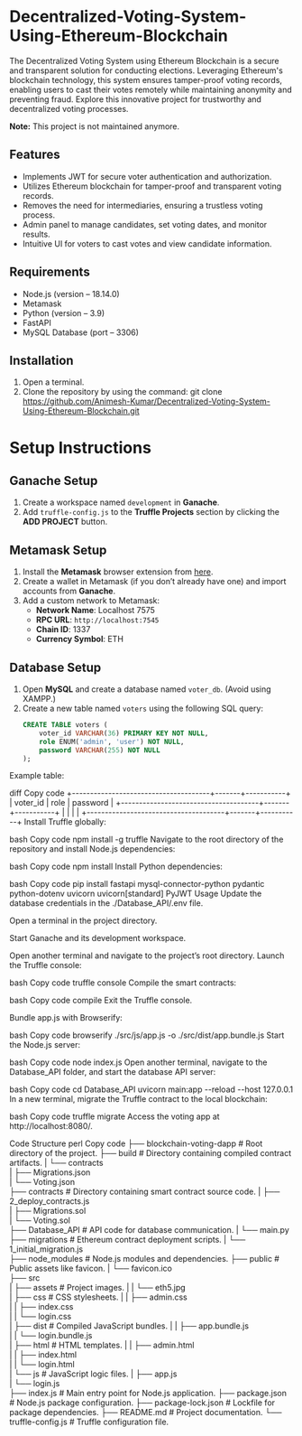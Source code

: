 # Decentralized-Voting-System-Using-Ethereum-Blockchain

The Decentralized Voting System using Ethereum Blockchain is a secure and transparent solution for conducting elections. Leveraging Ethereum's blockchain technology, this system ensures tamper-proof voting records, enabling users to cast their votes remotely while maintaining anonymity and preventing fraud. Explore this innovative project for trustworthy and decentralized voting processes.

**Note:** This project is not maintained anymore.

## Features
- Implements JWT for secure voter authentication and authorization.
- Utilizes Ethereum blockchain for tamper-proof and transparent voting records.
- Removes the need for intermediaries, ensuring a trustless voting process.
- Admin panel to manage candidates, set voting dates, and monitor results.
- Intuitive UI for voters to cast votes and view candidate information.

## Requirements
- Node.js (version – 18.14.0)
- Metamask
- Python (version – 3.9)
- FastAPI
- MySQL Database (port – 3306)

## Installation

1. Open a terminal.
2. Clone the repository by using the command:
   git clone https://github.com/Animesh-Kumar/Decentralized-Voting-System-Using-Ethereum-Blockchain.git
# Setup Instructions

## Ganache Setup
1. Create a workspace named `development` in **Ganache**.  
2. Add `truffle-config.js` to the **Truffle Projects** section by clicking the **ADD PROJECT** button.

## Metamask Setup
1. Install the **Metamask** browser extension from [here](https://metamask.io/).  
2. Create a wallet in Metamask (if you don’t already have one) and import accounts from **Ganache**.  
3. Add a custom network to Metamask:  
   - **Network Name**: Localhost 7575  
   - **RPC URL**: `http://localhost:7545`  
   - **Chain ID**: 1337  
   - **Currency Symbol**: ETH  

## Database Setup
1. Open **MySQL** and create a database named `voter_db`. (Avoid using XAMPP.)  
2. Create a new table named `voters` using the following SQL query:  
   ```sql
   CREATE TABLE voters (
       voter_id VARCHAR(36) PRIMARY KEY NOT NULL,
       role ENUM('admin', 'user') NOT NULL,
       password VARCHAR(255) NOT NULL
   );

Example table:

diff
Copy code
+--------------------------------------+-------+-----------+
| voter_id                             | role  | password  |
+--------------------------------------+-------+-----------+
|                                      |       |           |
+--------------------------------------+-------+-----------+
Install Truffle globally:

bash
Copy code
npm install -g truffle
Navigate to the root directory of the repository and install Node.js dependencies:

bash
Copy code
npm install
Install Python dependencies:

bash
Copy code
pip install fastapi mysql-connector-python pydantic python-dotenv uvicorn uvicorn[standard] PyJWT
Usage
Update the database credentials in the ./Database_API/.env file.

Open a terminal in the project directory.

Start Ganache and its development workspace.

Open another terminal and navigate to the project’s root directory. Launch the Truffle console:

bash
Copy code
truffle console
Compile the smart contracts:

bash
Copy code
compile
Exit the Truffle console.

Bundle app.js with Browserify:

bash
Copy code
browserify ./src/js/app.js -o ./src/dist/app.bundle.js
Start the Node.js server:

bash
Copy code
node index.js
Open another terminal, navigate to the Database_API folder, and start the database API server:

bash
Copy code
cd Database_API
uvicorn main:app --reload --host 127.0.0.1
In a new terminal, migrate the Truffle contract to the local blockchain:

bash
Copy code
truffle migrate
Access the voting app at http://localhost:8080/.

Code Structure
perl
Copy code
├── blockchain-voting-dapp            # Root directory of the project.
    ├── build                         # Directory containing compiled contract artifacts.
    |   └── contracts                 
    |       ├── Migrations.json       
    |       └── Voting.json           
    ├── contracts                     # Directory containing smart contract source code.
    |   ├── 2_deploy_contracts.js     
    |   ├── Migrations.sol            
    |   └── Voting.sol                
    ├── Database_API                  # API code for database communication.
    |   └── main.py                   
    ├── migrations                    # Ethereum contract deployment scripts.
    |   └── 1_initial_migration.js    
    ├── node_modules                  # Node.js modules and dependencies.
    ├── public                        # Public assets like favicon.
    |   └── favicon.ico               
    ├── src                           
    |   ├── assets                    # Project images.
    |   |   └── eth5.jpg              
    |   ├── css                       # CSS stylesheets.
    |   |   ├── admin.css             
    |   |   ├── index.css             
    |   |   └── login.css             
    |   ├── dist                      # Compiled JavaScript bundles.
    |   |   ├── app.bundle.js         
    |   |   └── login.bundle.js       
    |   ├── html                      # HTML templates.
    |   |   ├── admin.html            
    |   |   ├── index.html            
    |   |   └── login.html            
    |   └── js                        # JavaScript logic files.
    |       ├── app.js                
    |       └── login.js              
    ├── index.js                      # Main entry point for Node.js application.
    ├── package.json                  # Node.js package configuration.
    ├── package-lock.json             # Lockfile for package dependencies.
    ├── README.md                     # Project documentation.
    └── truffle-config.js             # Truffle configuration file.
